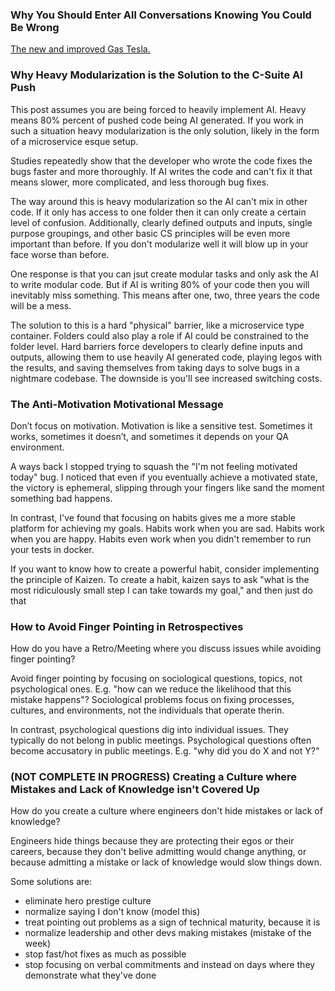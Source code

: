 ### Why You Should Enter All Conversations Knowing You Could Be Wrong
[The new and improved Gas Tesla.](https://www.youtube.com/shorts/pXVwt3BPPlE)

### Why Heavy Modularization is the Solution to the C-Suite AI Push
This post assumes you are being forced to heavily implement AI. Heavy means 80% percent of pushed code being AI generated. If you work in such a situation heavy modularization is the only solution, likely in the form of a microservice esque setup.

Studies repeatedly show that the developer who wrote the code fixes the bugs faster and more thoroughly. If AI writes the code and can't fix it that means slower, more complicated, and less thorough bug fixes.

The way around this is heavy modularization so the AI can't mix in other code. If it only has access to one folder then it can only create a certain level of confusion. Additionally, clearly defined outputs and inputs, single purpose groupings, and other basic CS principles will be even more important than before. If you don't modularize well it will blow up in your face worse than before.

One response is that you can jsut create modular tasks and only ask the AI to write modular code. But if AI is writing 80% of your code then you will inevitably miss something. This means after one, two, three years the code will be a mess. 

The solution to this is a hard "physical" barrier, like a microservice type container. Folders could also play a role if AI could be constrained to the folder level. Hard barriers force developers to clearly define inputs and outputs, allowing them to use heavily AI generated code, playing legos with the results, and saving themselves from taking days to solve bugs in a nightmare codebase. The downside is you'll see increased switching costs.

### The Anti-Motivation Motivational Message
Don’t focus on motivation. Motivation is like a sensitive test. Sometimes it works, sometimes it doesn’t, and sometimes it depends on your QA environment.

A ways back I stopped trying to squash the "I'm not feeling motivated today" bug. I noticed that even if you eventually achieve a motivated state, the victory is ephemeral, slipping through your fingers like sand the moment something bad happens.

In contrast, I've found that focusing on habits gives me a more stable platform for achieving my goals. Habits work when you are sad. Habits work when you are happy. Habits even work when you didn't remember to run your tests in docker.

If you want to know how to create a powerful habit, consider implementing the principle of Kaizen. To create a habit, kaizen says to ask "what is the most ridiculously small step I can take towards my goal," and then just do that

### How to Avoid Finger Pointing in Retrospectives
How do you have a Retro/Meeting where you discuss issues while avoiding finger pointing? 

Avoid finger pointing by focusing on sociological questions, topics, not psychological ones. E.g. "how can we reduce the likelihood that this mistake happens"? Sociological problems focus on fixing processes, cultures, and environments, not the individuals that operate therin.

In contrast, psychological questions dig into individual issues. They typically do not belong in public meetings. Psychological questions often become accusatory in public meetings. E.g. "why did you do X and not Y?"


### (NOT COMPLETE IN PROGRESS) Creating a Culture where Mistakes and Lack of Knowledge isn't Covered Up
How do you create a culture where engineers don't hide mistakes or lack of knowledge?

Engineers hide things because they are protecting their egos or their careers, because they don't belive admitting would change anything, or because admitting a mistake or lack of knowledge would slow things down.

Some solutions are:
- eliminate hero prestige culture
- normalize saying I don't know (model this)
- treat pointing out problems as a sign of technical maturity, because it is
- normalize leadership and other devs making mistakes (mistake of the week)
- stop fast/hot fixes as much as possible
- stop focusing on verbal commitments and instead on days where they demonstrate what they've done
